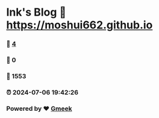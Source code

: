 # Ink's Blog :link: https://moshui662.github.io 
### :page_facing_up: [4](https://moshui662.github.io/tag.html) 
### :speech_balloon: 0 
### :hibiscus: 1553 
### :alarm_clock: 2024-07-06 19:42:26 
### Powered by :heart: [Gmeek](https://github.com/Meekdai/Gmeek)
